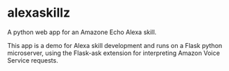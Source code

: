 # alexaskillz
A python web app for an Amazone Echo Alexa skill.

This app is a demo for Alexa skill development and runs on a Flask python microserver, using the Flask-ask extension for interpreting Amazon Voice Service requests.
